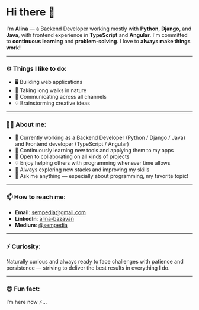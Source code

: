 # Hi there 👋  
I'm **Alina** — a Backend Developer working mostly with **Python**, **Django**, and **Java**, with frontend experience in **TypeScript** and **Angular**. 
I'm committed to **continuous learning** and **problem-solving**. I love to **always make things work!**

---

### ⚙️ Things I like to do:
- 🖥 Building web applications  
- 🌱 Taking long walks in nature  
- 👯 Communicating across all channels  
- 💡 Brainstorming creative ideas  

---

### 👩‍💻 About me:
- 🔭 Currently working as a Backend Developer (Python / Django / Java) and Frontend developer (TypeScript / Angular)  
- 🌱 Continuously learning new tools and applying them to my apps  
- 👯 Open to collaborating on all kinds of projects  
- 💡 Enjoy helping others with programming whenever time allows  
- 🤔 Always exploring new stacks and improving my skills  
- 💬 Ask me anything — especially about programming, my favorite topic!

---

### 📫 How to reach me:
- **Email**: sempedia@gmail.com  
- **LinkedIn**: [alina-bazavan](https://www.linkedin.com/in/alina-bazavan)  
- **Medium**: [@sempedia](https://medium.com/@sempedia)  

---

### ⚡ Curiosity:
Naturally curious and always ready to face challenges with patience and persistence — striving to deliver the best results in everything I do.

---

### 😄 Fun fact:
I’m here now ⚡...
